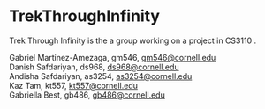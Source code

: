 # TrekThroughInfinity
Trek Through Infinity is the a group working on a project in CS3110 .

Gabriel Martinez-Amezaga, gm546, gm546@cornell.edu \
Danish Safdariyan, ds968, ds968@cornell.edu \
Andisha Safdariyan, as3254, as3254@cornell.edu \
Kaz Tam, kt557, kt557@cornell.edu \
Gabriella Best, gb486, gb486@cornell.edu
